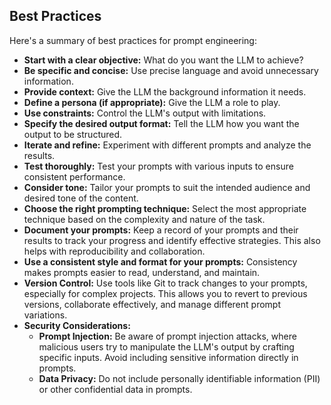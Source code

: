 ## Best Practices

Here's a summary of best practices for prompt engineering:

*   **Start with a clear objective:** What do you want the LLM to achieve?
*   **Be specific and concise:** Use precise language and avoid unnecessary information.
*   **Provide context:** Give the LLM the background information it needs.
*   **Define a persona (if appropriate):** Give the LLM a role to play.
*   **Use constraints:** Control the LLM's output with limitations.
*   **Specify the desired output format:** Tell the LLM how you want the output to be structured.
*   **Iterate and refine:** Experiment with different prompts and analyze the results.
*   **Test thoroughly:** Test your prompts with various inputs to ensure consistent performance.
*   **Consider tone:** Tailor your prompts to suit the intended audience and desired tone of the content.
*   **Choose the right prompting technique:** Select the most appropriate technique based on the complexity and nature of the task.
*   **Document your prompts:** Keep a record of your prompts and their results to track your progress and identify effective strategies. This also helps with reproducibility and collaboration.
*   **Use a consistent style and format for your prompts:** Consistency makes prompts easier to read, understand, and maintain.
*   **Version Control:** Use tools like Git to track changes to your prompts, especially for complex projects. This allows you to revert to previous versions, collaborate effectively, and manage different prompt variations.
*   **Security Considerations:**
    *   **Prompt Injection:** Be aware of prompt injection attacks, where malicious users try to manipulate the LLM's output by crafting specific inputs. Avoid including sensitive information directly in prompts.
    *   **Data Privacy:**  Do not include personally identifiable information (PII) or other confidential data in prompts.
